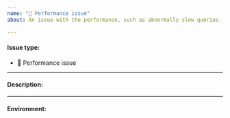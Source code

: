 ```yaml
---
name: "🐌 Performance issue"
about: An issue with the performance, such as abnormally slow queries.

---
```


<!-- If you want to prioritise this issue, consider placing a bounty, -->
<!-- or becoming member of the Comunica Association: https://comunica.dev/association/ -->

#### Issue type:

- :snail: Performance issue <!--Don't change this issue type!-->

____
#### Description:

<!--A clear and concise description of what the issue is.-->

____
#### Environment:

<!--Output of the `comunica-sparql -v` command.-->
<!--If running in a development environment, this must be the output of `node ./engines/query-sparql/bin/query.js -v`-->
